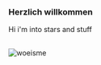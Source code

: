 ### Herzlich willkommen

Hi i'm into stars and stuff 
##
![woeisme](https://raw.githubusercontent.com/VndalSavage/VndalSavage/main/806543686431146044.png)

<!--
**VndalSavage/VndalSavage** is a ✨ _special_ ✨ repository because its `README.md` (this file) appears on your GitHub profile.


-->
